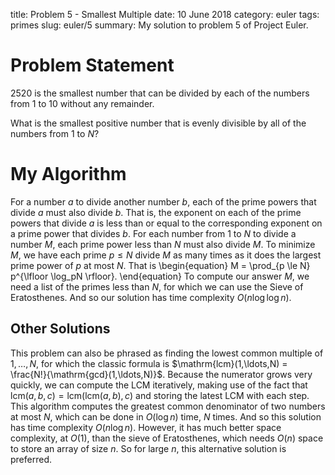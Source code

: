 title: Problem 5 - Smallest Multiple
date: 10 June 2018
category: euler
tags: primes
slug: euler/5
summary: My solution to problem 5 of Project Euler.

# Problem Statement

2520 is the smallest number that can be divided by each of the numbers from 1 to 10 without any remainder.

What is the smallest positive number that is evenly divisible by all of the numbers from 1 to $N$?

# My Algorithm

For a number $a$ to divide another number $b$, each of the prime powers that divide $a$ must also divide $b$.
That is, the exponent on each of the prime powers that divide $a$ is less than or equal to the corresponding exponent on a prime power that divides $b$.
For each number from 1 to $N$ to divide a number $M$, each prime power less than $N$ must also divide $M$.
To minimize $M$, we have each prime $p \le N$ divide $M$ as many times as it does the largest prime power of $p$ at most $N$.
That is
\begin{equation}
	M = \prod_{p \le N} p^{\lfloor \log_pN \rfloor}.
\end{equation}
To compute our answer $M$, we need a list of the primes less than $N$, for which we can use the Sieve of Eratosthenes.
And so our solution has time complexity $O(n\log\log n)$.

## Other Solutions

This problem can also be phrased as finding the lowest common multiple of $1,\ldots,N$, for which the classic formula is $\mathrm{lcm}(1,\ldots,N) = \frac{N!}{\mathrm{gcd}(1,\ldots,N)}$.
Because the numerator grows very quickly, we can compute the LCM iteratively, making use of the fact that $\mathrm{lcm}(a,b,c) = \mathrm{lcm}(\mathrm{lcm}(a,b),c)$ and storing the latest LCM with each step.
This algorithm computes the greatest common denominator of two numbers at most $N$, which can be done in $O(\log n)$ time, $N$ times.
And so this solution has time complexity $O(n\log n)$.
However, it has much better space complexity, at $O(1)$, than the sieve of Eratosthenes, which needs $O(n)$ space to store an array of size $n$.
So for large $n$, this alternative solution is preferred.